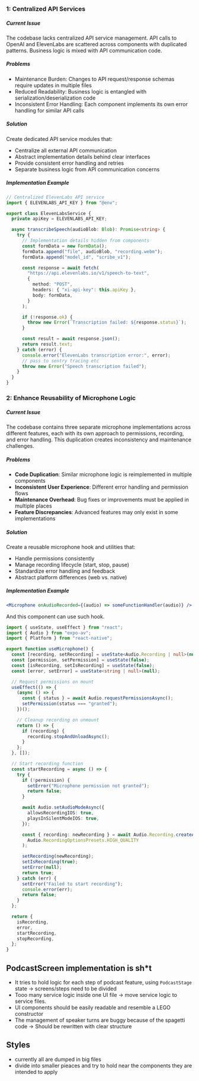 ### 1: Centralized API Services

##### Current Issue

The codebase lacks centralized API service management. API calls to OpenAI and ElevenLabs are scattered across components with duplicated patterns. Business logic is mixed with API communication code.

##### Problems

- Maintenance Burden: Changes to API request/response schemas require updates in multiple files
- Reduced Readability: Business logic is entangled with serialization/deserialization code
- Inconsistent Error Handling: Each component implements its own error handling for similar API calls

##### Solution

Create dedicated API service modules that:

- Centralize all external API communication
- Abstract implementation details behind clear interfaces
- Provide consistent error handling and retries
- Separate business logic from API communication concerns

##### Implementation Example

```typescript
// Centralized ElevenLabs API service
import { ELEVENLABS_API_KEY } from "@env";

export class ElevenLabsService {
  private apiKey = ELEVENLABS_API_KEY;

  async transcribeSpeech(audioBlob: Blob): Promise<string> {
    try {
      // Implementation details hidden from components
      const formData = new FormData();
      formData.append("file", audioBlob, "recording.webm");
      formData.append("model_id", "scribe_v1");

      const response = await fetch(
        "https://api.elevenlabs.io/v1/speech-to-text",
        {
          method: "POST",
          headers: { "xi-api-key": this.apiKey },
          body: formData,
        }
      );

      if (!response.ok) {
        throw new Error(`Transcription failed: ${response.status}`);
      }

      const result = await response.json();
      return result.text;
    } catch (error) {
      console.error("ElevenLabs transcription error:", error);
      // pass to sentry tracing etc
      throw new Error("Speech transcription failed");
    }
  }
}
```

### 2: Enhance Reusability of Microphone Logic

##### Current Issue

The codebase contains three separate microphone implementations across different features, each with its own approach to permissions, recording, and error handling. This duplication creates inconsistency and maintenance challenges.

##### Problems

- **Code Duplication**: Similar microphone logic is reimplemented in multiple components
- **Inconsistent User Experience**: Different error handling and permission flows
- **Maintenance Overhead**: Bug fixes or improvements must be applied in multiple places
- **Feature Discrepancies**: Advanced features may only exist in some implementations

##### Solution

Create a reusable microphone hook and utilities that:

- Handle permissions consistently
- Manage recording lifecycle (start, stop, pause)
- Standardize error handling and feedback
- Abstract platform differences (web vs. native)

##### Implementation Example

```jsx
<Microphone onAudioRecorded={(audio) => someFunctionHandler(audio)} />
```

And this component can use such hook.

```typescript
import { useState, useEffect } from "react";
import { Audio } from "expo-av";
import { Platform } from "react-native";

export function useMicrophone() {
  const [recording, setRecording] = useState<Audio.Recording | null>(null);
  const [permission, setPermission] = useState(false);
  const [isRecording, setIsRecording] = useState(false);
  const [error, setError] = useState<string | null>(null);

  // Request permissions on mount
  useEffect(() => {
    (async () => {
      const { status } = await Audio.requestPermissionsAsync();
      setPermission(status === "granted");
    })();

    // Cleanup recording on unmount
    return () => {
      if (recording) {
        recording.stopAndUnloadAsync();
      }
    };
  }, []);

  // Start recording function
  const startRecording = async () => {
    try {
      if (!permission) {
        setError("Microphone permission not granted");
        return false;
      }

      await Audio.setAudioModeAsync({
        allowsRecordingIOS: true,
        playsInSilentModeIOS: true,
      });

      const { recording: newRecording } = await Audio.Recording.createAsync(
        Audio.RecordingOptionsPresets.HIGH_QUALITY
      );

      setRecording(newRecording);
      setIsRecording(true);
      setError(null);
      return true;
    } catch (err) {
      setError("Failed to start recording");
      console.error(err);
      return false;
    }
  };

  return {
    isRecording,
    error,
    startRecording,
    stopRecording,
  };
}
```

## PodcastScreen implementation is sh\*t

- It tries to hold logic for each step of podcast feature, using `PodcastStage` state -> screens/steps need to be divided
- Tooo many service logic inside one UI file -> move service logic to service files.
- UI components should be easily readable and resemble a LEGO constructor
- The management of speaker turns are buggy because of the spagetti code -> Should be rewritten with clear structure

## Styles

- currently all are dumped in big files
- divide into smaller pieaces and try to hold near the components they are intended to apply
